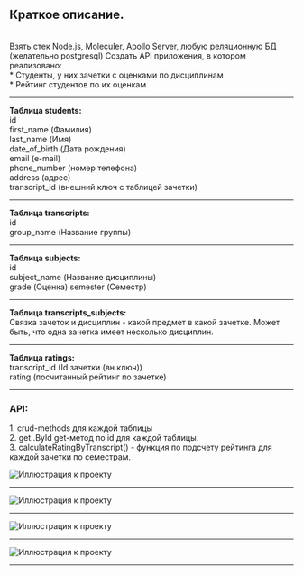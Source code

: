 
<h2>Краткое описание.</h2> <br>
Взять стек Node.js, Moleculer, Apollo Server, любую реляционную БД (желательно postgresql)
Создать API приложения, в котором реализовано:<br>
* Студенты, у них зачетки с оценками по дисциплинам<br>
* Рейтинг студентов по их оценкам<br>
<hr>

<b>Таблица students:</b><br> 
    id<br>
    first_name (Фамилия)<br>
    last_name (Имя)<br>
    date_of_birth (Дата рождения)<br>
    email (e-mail)<br>
    phone_number (номер телефона)<br>
    address (адрес)<br>
    transcript_id (внешний ключ с таблицей зачетки)<br>
<hr>
<b>Таблица transcripts:</b><br> 
    id<br>   
    group_name (Название группы)<br>
<hr>
<b>Таблица subjects:</b> <br> 
    id<br>
    subject_name (Название дисциплины) <br>
    grade (Оценка)
    semester (Семестр) <br>
<hr>
<b>Таблица transcripts_subjects:</b> <br> 
Связка зачеток и дисциплин - какой предмет в какой зачетке. Может быть, что одна зачетка имеет несколько дисциплин. <br><hr>
<b>Таблица ratings:</b> <br> 
    transcript_id (Id зачетки (вн.ключ))<br>
    rating (посчитанный рейтинг по зачетке)<br>
<hr>
<h3>API:</h3>
    1. crud-methods для каждой таблицы<br>
    2. get..ById get-метод по id для каждой таблицы.<br>
    3. calculateRatingByTranscript() - функция по подсчету рейтинга для каждой зачетки по семестрам.<br>

![Иллюстрация к проекту](https://github.com/deadsxnpai/../raw/master/../file.png)<hr>
![Иллюстрация к проекту](https://github.com/deadsxnpai/../raw/master/../file.png)<hr>
![Иллюстрация к проекту](https://github.com/deadsxnpai/../raw/master/../file.png)<hr>
![Иллюстрация к проекту](https://github.com/deadsxnpai/../raw/master/../file.png)<hr>